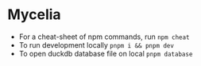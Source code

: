 # Mycelia

- For a cheat-sheet of npm commands, run `npm cheat`
- To run development locally `pnpm i && pnpm dev`
- To open duckdb database file on local `pnpm database`